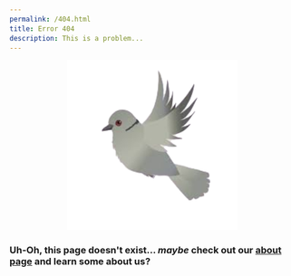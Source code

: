 ```yaml
---
permalink: /404.html
title: Error 404
description: This is a problem...
---
```


<p align="center">
  <img width="300" height="300" src="/assets/Verity-Christopherjfif_ccexpress.png">
</p>

### Uh-Oh, this page doesn't exist... _maybe_ check out our [about page](about.html) and learn some about us?
